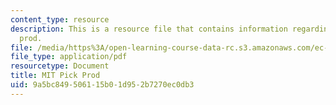 ```yaml
---
content_type: resource
description: This is a resource file that contains information regarding MIT pick
  prod.
file: /media/https%3A/open-learning-course-data-rc.s3.amazonaws.com/ec-s06-design-for-demining-spring-2007/9a5bc849506115b01d952b7270ec0db3_MITEC_S06S07_mit_pick.pdf
file_type: application/pdf
resourcetype: Document
title: MIT Pick Prod
uid: 9a5bc849-5061-15b0-1d95-2b7270ec0db3
---
```

